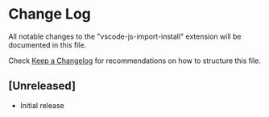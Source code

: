 # Change Log

All notable changes to the "vscode-js-import-install" extension will be documented in this file.

Check [Keep a Changelog](http://keepachangelog.com/) for recommendations on how to structure this file.

## [Unreleased]

- Initial release